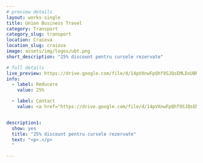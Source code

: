 ```yaml
---
# preview details
layout: works-single
title: Union Business Travel
category: Transport
category_slug: transport
location: Craiova
location_slug: craiova
image: assets/img/logos/ubt.png
short_description: "25% discount pentru cursele rezervate"

# full details
live_preview: https://drive.google.com/file/d/14pVXnwFpQhf9SJQsEMLDxUBN2CKgmlIz/view?usp=drive_link 
info:
  - label: Reducere
    value: 25%

  - label: Contact
    value: <a href="https://drive.google.com/file/d/14pVXnwFpQhf9SJQsEMLDxUBN2CKgmlIz/view?usp=drive_link" target="_blank">Website</a>


description1:
  show: yes
  title: "25% discount pentru cursele rezervate"
  text: "<p>.</p>
  "

---
```

